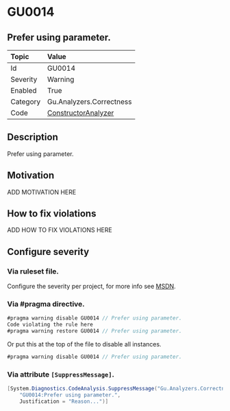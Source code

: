 # GU0014
## Prefer using parameter.

| Topic    | Value
| :--      | :--
| Id       | GU0014
| Severity | Warning
| Enabled  | True
| Category | Gu.Analyzers.Correctness
| Code     | [ConstructorAnalyzer]([ConstructorAnalyzer](https://github.com/DotNetAnalyzers/Gu.Analyzers/blob/master/Gu.Analyzers/Analyzers/ConstructorAnalyzer.cs))

## Description

Prefer using parameter.

## Motivation

ADD MOTIVATION HERE

## How to fix violations

ADD HOW TO FIX VIOLATIONS HERE

<!-- start generated config severity -->
## Configure severity

### Via ruleset file.

Configure the severity per project, for more info see [MSDN](https://msdn.microsoft.com/en-us/library/dd264949.aspx).

### Via #pragma directive.
```C#
#pragma warning disable GU0014 // Prefer using parameter.
Code violating the rule here
#pragma warning restore GU0014 // Prefer using parameter.
```

Or put this at the top of the file to disable all instances.
```C#
#pragma warning disable GU0014 // Prefer using parameter.
```

### Via attribute `[SuppressMessage]`.

```C#
[System.Diagnostics.CodeAnalysis.SuppressMessage("Gu.Analyzers.Correctness", 
    "GU0014:Prefer using parameter.", 
    Justification = "Reason...")]
```
<!-- end generated config severity -->